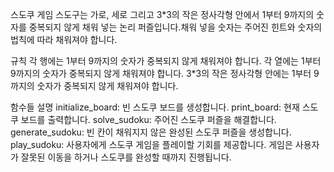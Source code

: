스도쿠 게임
스도구는 가로, 세로 그리고 3*3의 작은 정사각형 안에서 1부터 9까지의 숫자를 중복되지 않게 채워 넣는 논리 퍼즐입니다.채워 넣을 숫자는 주어진 힌트와 숫자의 법칙에 따라 채워져야 합니다.

규칙
각 행에는 1부터 9까지의 숫자가 중복되지 않게 채워져야 합니다.
각 열에는 1부터 9까지의 숫자가 중복되지 않게 채워져야 합니다.
3*3의 작은 정사각형 안에는 1부터 9까지의 숫자가 중복되지 않게 채워져야 합니다.

함수들 설명
initialize_board: 빈 스도쿠 보드를 생성합니다.
print_board: 현재 스도쿠 보드를 출력합니다.
solve_sudoku: 주어진 스도쿠 퍼즐을 해결합니다.
generate_sudoku: 빈 칸이 채워지지 않은 완성된 스도쿠 퍼즐을 생성합니다.
play_sudoku: 사용자에게 스도쿠 게임을 플레이할 기회를 제공합니다. 게임은 사용자가 잘못된 이동을 하거나 스도쿠를 완성할 때까지 진행됩니다.
